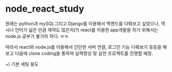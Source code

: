 # node_react_study

원래는 python과 mySQL그리고 Django를 이용해서 백앤드를 다뤄보고 싶었으나, 역시나 언어가 넓은 만큼 제약도 많은지(?) react를 이용한 app개발을 하기 위해서는 node.js 공부가 불가피 하다. ㅠㅠ  

따라서 react와 node.js를 이용해서 간단한 서버 연결, 로그인 기능 다뤄보기 등등을 해보고 다음에 clone coding을 통하여 실력향상 및 실전 프로젝트를 진행할 예정.  

+) 기본 세팅 용도
